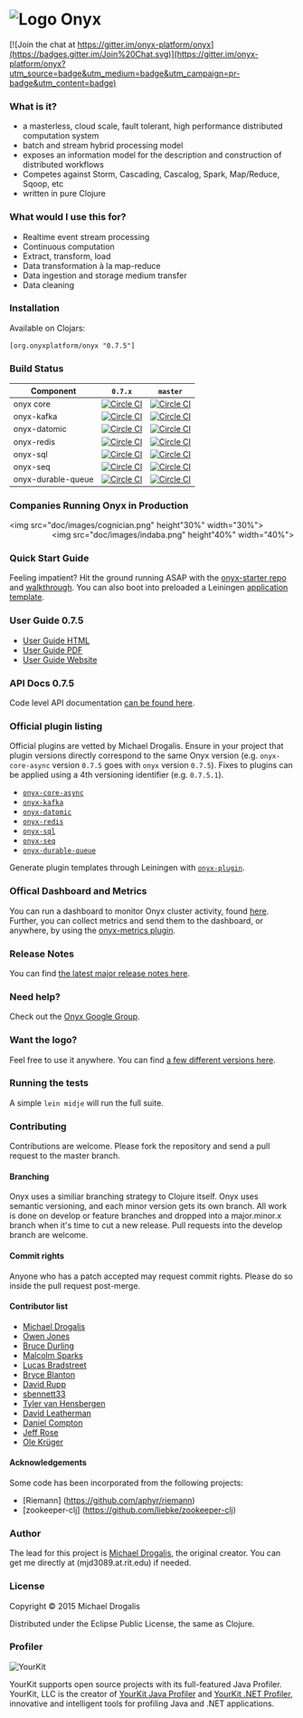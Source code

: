 # ![Logo](http://i.imgur.com/zdlOSZD.png?1) Onyx

[![Join the chat at https://gitter.im/onyx-platform/onyx](https://badges.gitter.im/Join%20Chat.svg)](https://gitter.im/onyx-platform/onyx?utm_source=badge&utm_medium=badge&utm_campaign=pr-badge&utm_content=badge)

### What is it?

- a masterless, cloud scale, fault tolerant, high performance distributed computation system
- batch and stream hybrid processing model
- exposes an information model for the description and construction of distributed workflows
- Competes against Storm, Cascading, Cascalog, Spark, Map/Reduce, Sqoop, etc
- written in pure Clojure

### What would I use this for?

- Realtime event stream processing
- Continuous computation 
- Extract, transform, load
- Data transformation à la map-reduce
- Data ingestion and storage medium transfer
- Data cleaning

### Installation

Available on Clojars:

```
[org.onyxplatform/onyx "0.7.5"]
```

### Build Status

Component | `0.7.x`| `master`
----------|--------|--------
onyx core | [![Circle CI](https://circleci.com/gh/onyx-platform/onyx/tree/0.7.x.svg?style=svg)](https://circleci.com/gh/onyx-platform/onyx/tree/0.7.x) | [![Circle CI](https://circleci.com/gh/onyx-platform/onyx/tree/master.svg?style=svg)](https://circleci.com/gh/onyx-platform/onyx/tree/master)
onyx-kafka| [![Circle CI](https://circleci.com/gh/onyx-platform/onyx-kafka/tree/0.7.x.svg?style=svg)](https://circleci.com/gh/onyx-platform/onyx-kafka/tree/0.7.x) | [![Circle CI](https://circleci.com/gh/onyx-platform/onyx-kafka/tree/master.svg?style=svg)](https://circleci.com/gh/onyx-platform/onyx-kafka/tree/master)
onyx-datomic  | [![Circle CI](https://circleci.com/gh/onyx-platform/onyx-datomic/tree/0.7.x.svg?style=svg)](https://circleci.com/gh/onyx-platform/onyx-datomic/tree/0.7.x) | [![Circle CI](https://circleci.com/gh/onyx-platform/onyx-datomic/tree/master.svg?style=svg)](https://circleci.com/gh/onyx-platform/onyx-datomic/tree/master)
onyx-redis| [![Circle CI](https://circleci.com/gh/onyx-platform/onyx-redis/tree/0.7.x.svg?style=svg)](https://circleci.com/gh/onyx-platform/onyx-redis/tree/0.7.x) | [![Circle CI](https://circleci.com/gh/onyx-platform/onyx-redis/tree/master.svg?style=svg)](https://circleci.com/gh/onyx-platform/onyx-redis/tree/master)
onyx-sql  | [![Circle CI](https://circleci.com/gh/onyx-platform/onyx-sql/tree/0.7.x.svg?style=svg)](https://circleci.com/gh/onyx-platform/onyx-sql/tree/0.7.x) | [![Circle CI](https://circleci.com/gh/onyx-platform/onyx-sql/tree/master.svg?style=svg)](https://circleci.com/gh/onyx-platform/onyx-sql/tree/master)
onyx-seq| [![Circle CI](https://circleci.com/gh/onyx-platform/onyx-seq/tree/0.7.x.svg?style=svg)](https://circleci.com/gh/onyx-platform/onyx-seq/tree/0.7.x) | [![Circle CI](https://circleci.com/gh/onyx-platform/onyx-seq/tree/master.svg?style=svg)](https://circleci.com/gh/onyx-platform/onyx-seq/tree/master)
onyx-durable-queue| [![Circle CI](https://circleci.com/gh/onyx-platform/onyx-durable-queue/tree/0.7.x.svg?style=svg)](https://circleci.com/gh/onyx-platform/onyx-durable-queue/tree/0.7.x) | [![Circle CI](https://circleci.com/gh/onyx-platform/onyx-durable-queue/tree/master.svg?style=svg)](https://circleci.com/gh/onyx-platform/onyx-durable-queue/tree/master)

### Companies Running Onyx in Production

<img src="doc/images/cognician.png" height"30%" width="30%">
&nbsp;&nbsp;&nbsp;&nbsp;&nbsp;&nbsp;&nbsp;&nbsp;&nbsp;&nbsp;&nbsp;&nbsp;&nbsp;&nbsp;&nbsp;&nbsp;&nbsp;&nbsp;
<img src="doc/images/indaba.png" height"40%" width="40%">

### Quick Start Guide

Feeling impatient? Hit the ground running ASAP with the [onyx-starter repo](https://github.com/onyx-platform/onyx-starter) and [walkthrough](https://github.com/onyx-platform/onyx-starter/blob/0.7.x/WALKTHROUGH.md). You can also boot into preloaded a Leiningen [application template](https://github.com/onyx-platform/onyx-template).

### User Guide 0.7.5

- [User Guide HTML](http://onyx-platform.gitbooks.io/onyx/content/)
- [User Guide PDF](https://www.gitbook.com/download/pdf/book/onyx-platform/onyx)
- [User Guide Website](http://onyx-platform.gitbooks.io/onyx)

### API Docs 0.7.5

Code level API documentation [can be found here](http://www.onyxplatform.org/api/0.7.5).

### Official plugin listing

Official plugins are vetted by Michael Drogalis. Ensure in your project that plugin versions directly correspond to the same Onyx version (e.g. `onyx-core-async` version `0.7.5` goes with `onyx` version `0.7.5`). Fixes to plugins can be applied using a 4th versioning identifier (e.g. `0.7.5.1`).

- [`onyx-core-async`](doc/user-guide/core-async-plugin.md)
- [`onyx-kafka`](https://github.com/onyx-platform/onyx-kafka)
- [`onyx-datomic`](https://github.com/onyx-platform/onyx-datomic)
- [`onyx-redis`](https://github.com/onyx-platform/onyx-redis)
- [`onyx-sql`](https://github.com/onyx-platform/onyx-sql)
- [`onyx-seq`](https://github.com/onyx-platform/onyx-seq)
- [`onyx-durable-queue`](https://github.com/onyx-platform/onyx-durable-queue)

Generate plugin templates through Leiningen with [`onyx-plugin`](https://github.com/onyx-platform/onyx-plugin).

### Offical Dashboard and Metrics

You can run a dashboard to monitor Onyx cluster activity, found [here](https://github.com/lbradstreet/onyx-dashboard). Further, you can collect metrics and send them to the dashboard, or anywhere, by using the [onyx-metrics plugin](https://github.com/onyx-platform/onyx-metrics).

### Release Notes

You can find [the latest major release notes here](doc/release-notes/0.7.0.md).

### Need help?

Check out the [Onyx Google Group](https://groups.google.com/forum/#!forum/onyx-user).

### Want the logo?

Feel free to use it anywhere. You can find [a few different versions here](https://github.com/onyx-platform/onyx/tree/0.7.x/resources/logo).

### Running the tests

A simple `lein midje` will run the full suite.

### Contributing

Contributions are welcome. Please fork the repository and send a pull request to the master branch.

#### Branching

Onyx uses a similiar branching strategy to Clojure itself. Onyx uses semantic versioning, and each minor version gets its own branch. All work is done on develop or feature branches and dropped into a major.minor.x branch when it's time to cut a new release. Pull requests into the develop branch are welcome.

#### Commit rights

Anyone who has a patch accepted may request commit rights. Please do so inside the pull request post-merge.

#### Contributor list

- [Michael Drogalis](https://github.com/MichaelDrogalis)
- [Owen Jones](https://github.com/owengalenjones)
- [Bruce Durling](https://github.com/otfrom)
- [Malcolm Sparks](https://github.com/malcolmsparks)
- [Lucas Bradstreet](https://github.com/lbradstreet)
- [Bryce Blanton](https://github.com/bblanton)
- [David Rupp](https://github.com/davidrupp)
- [sbennett33](https://github.com/sbennett33)
- [Tyler van Hensbergen](https://github.com/tvanhens)
- [David Leatherman](https://github.com/leathekd)
- [Daniel Compton](https://github.com/danielcompton)
- [Jeff Rose](https://github.com/rosejn)
- [Ole Krüger](https://github.com/dignati)

#### Acknowledgements

Some code has been incorporated from the following projects:

- [Riemann] (https://github.com/aphyr/riemann)
- [zookeeper-clj] (https://github.com/liebke/zookeeper-clj)

### Author

The lead for this project is [Michael Drogalis](https://twitter.com/MichaelDrogalis), the original creator. You can get me directly at (mjd3089.at.rit.edu) if needed.

### License

Copyright © 2015 Michael Drogalis

Distributed under the Eclipse Public License, the same as Clojure.

### Profiler

![YourKit](https://raw.githubusercontent.com/onyx-platform/onyx/master/resources/logo/yourkit.png)

YourKit supports open source projects with its full-featured Java Profiler.
YourKit, LLC is the creator of <a href="https://www.yourkit.com/java/profiler/index.jsp">YourKit Java Profiler</a>
and <a href="https://www.yourkit.com/.net/profiler/index.jsp">YourKit .NET Profiler</a>,
innovative and intelligent tools for profiling Java and .NET applications.
